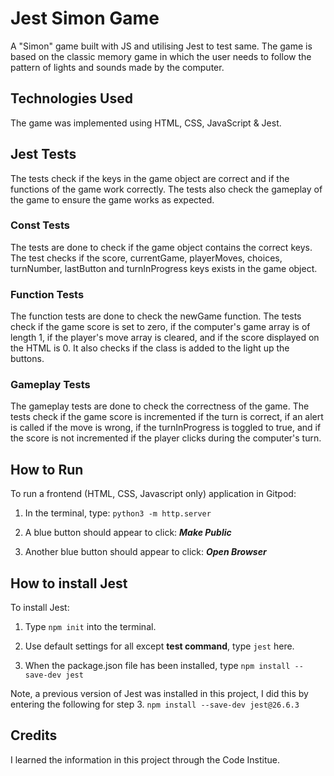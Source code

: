 # Jest Simon Game

A "Simon" game built with JS and utilising Jest to test same. The game is based on the classic memory game in which the user needs to follow the pattern of lights and sounds made by the computer. 

## Technologies Used

The game was implemented using HTML, CSS, JavaScript & Jest.

## Jest Tests

The tests check if the keys in the game object are correct and if the functions of the game work correctly. The tests also check the gameplay of the game to ensure the game works as expected.

### Const Tests
The tests are done to check if the game object contains the correct keys. The test checks if the score, currentGame, playerMoves, choices, turnNumber, lastButton and turnInProgress keys exists in the game object.

### Function Tests
The function tests are done to check the newGame function. The tests check if the game score is set to zero, if the computer's game array is of length 1, if the player's move array is cleared, and if the score displayed on the HTML is 0. It also checks if the class is added to the light up the buttons.

### Gameplay Tests
The gameplay tests are done to check the correctness of the game. The tests check if the game score is incremented if the turn is correct, if an alert is called if the move is wrong, if the turnInProgress is toggled to true, and if the score is not incremented if the player clicks during the computer's turn.

## How to Run

To run a frontend (HTML, CSS, Javascript only) application in Gitpod:

1. In the terminal, type: `python3 -m http.server`

2. A blue button should appear to click: ___Make Public___

3. Another blue button should appear to click: ___Open Browser___

## How to install Jest

To install Jest:

1. Type `npm init` into the terminal. 

2. Use default settings for all except **test command**, type `jest` here.

3. When the package.json file has been installed, type `npm install --save-dev jest`

Note, a previous version of Jest was installed in this project, I did this by entering the following for step 3. `npm install --save-dev jest@26.6.3`

## Credits

I learned the information in this project through the Code Institue. 

